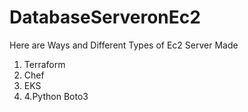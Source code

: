 # DatabaseServeronEc2

Here are Ways and Different Types of Ec2 Server Made
1. Terraform
2. Chef
3. EKS
4. 4.Python Boto3
